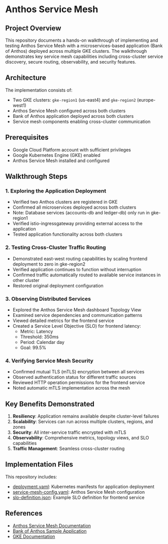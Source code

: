 # Anthos Service Mesh 

## Project Overview
This repository documents a hands-on walkthrough of implementing and testing Anthos Service Mesh with a microservices-based application (Bank of Anthos) deployed across multiple GKE clusters. The walkthrough demonstrates key service mesh capabilities including cross-cluster service discovery, secure routing, observability, and security features.

## Architecture
The implementation consists of:
- Two GKE clusters: `gke-region1` (us-east4) and `gke-region2` (europe-west1)
- Anthos Service Mesh configured across both clusters
- Bank of Anthos application deployed across both clusters
- Service mesh components enabling cross-cluster communication


## Prerequisites
- Google Cloud Platform account with sufficient privileges
- Google Kubernetes Engine (GKE) enabled
- Anthos Service Mesh installed and configured

## Walkthrough Steps

### 1. Exploring the Application Deployment
- Verified two Anthos clusters are registered in GKE
- Confirmed all microservices deployed across both clusters
- Note: Database services (accounts-db and ledger-db) only run in gke-region1
- Verified istio-ingressgateway providing external access to the application
- Tested application functionality across both clusters

### 2. Testing Cross-Cluster Traffic Routing
- Demonstrated east-west routing capabilities by scaling frontend deployment to zero in gke-region2
- Verified application continues to function without interruption
- Confirmed traffic automatically routed to available service instances in other cluster
- Restored original deployment configuration

### 3. Observing Distributed Services
- Explored the Anthos Service Mesh dashboard Topology View
- Examined service dependencies and communication patterns
- Viewed detailed metrics for the frontend service
- Created a Service Level Objective (SLO) for frontend latency:
  - Metric: Latency
  - Threshold: 350ms
  - Period: Calendar day
  - Goal: 99.5%

### 4. Verifying Service Mesh Security
- Confirmed mutual TLS (mTLS) encryption between all services
- Observed authentication status for different traffic sources
- Reviewed HTTP operation permissions for the frontend service
- Noted automatic mTLS implementation across the mesh

## Key Benefits Demonstrated
1. **Resiliency**: Application remains available despite cluster-level failures
2. **Scalability**: Services can run across multiple clusters, regions, and zones
3. **Security**: All inter-service traffic encrypted with mTLS
4. **Observability**: Comprehensive metrics, topology views, and SLO capabilities
5. **Traffic Management**: Seamless cross-cluster routing

## Implementation Files
This repository includes:
- [deployment.yaml](deployment/deployment.yaml): Kubernetes manifests for application deployment
- [service-mesh-config.yaml](config/service-mesh-config.yaml): Anthos Service Mesh configuration
- [slo-definition.json](observability/slo-definition.json): Example SLO definition for frontend service

## References
- [Anthos Service Mesh Documentation](https://cloud.google.com/anthos/service-mesh/docs)
- [Bank of Anthos Sample Application](https://github.com/GoogleCloudPlatform/bank-of-anthos)
- [GKE Documentation](https://cloud.google.com/kubernetes-engine/docs)
